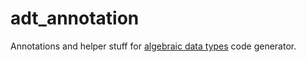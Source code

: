 # adt_annotation

Annotations and helper stuff for [algebraic data types](https://pub.dev/packages/adt_annotation) code generator.
